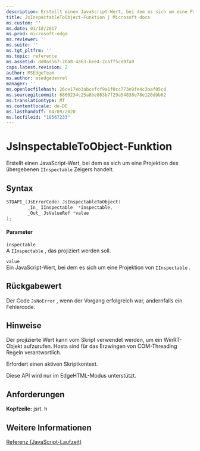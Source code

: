 ```yaml
---
description: Erstellt einen JavaScript-Wert, bei dem es sich um eine Projektion des übergebenen `IInspectable` Zeigers handelt.
title: JsInspectableToObject-Funktion | Microsoft docs
ms.custom: ''
ms.date: 01/18/2017
ms.prod: microsoft-edge
ms.reviewer: ''
ms.suite: ''
ms.tgt_pltfrm: ''
ms.topic: reference
ms.assetid: dd0ad567-2ba8-4a63-bee4-2c6ff5ce9fa9
caps.latest.revision: 2
author: MSEdgeTeam
ms.author: msedgedevrel
manager: ''
ms.openlocfilehash: 26ce17eb3abcefcf9a1f0cc773e9fe4c3aaf05cd
ms.sourcegitcommit: 6860234c25a8be863b7f29a54838e78e120dbb62
ms.translationtype: MT
ms.contentlocale: de-DE
ms.lasthandoff: 04/09/2020
ms.locfileid: "10567233"
---
```

# JsInspectableToObject-Funktion
Erstellt einen JavaScript-Wert, bei dem es sich um eine Projektion des übergebenen `IInspectable` Zeigers handelt.  
  
## Syntax  
  
```cpp  
STDAPI_(JsErrorCode) JsInspectableToObject(  
        _In_ IInspectable  *inspectable,  
        _Out_ JsValueRef *value  
);  
```  
  
#### Parameter  
 `inspectable`  
 A `IInspectable` , das projiziert werden soll.  
  
 `value`  
 Ein JavaScript-Wert, bei dem es sich um eine Projektion von `IInspectable` .  
  
## Rückgabewert  
 Der Code `JsNoError` , wenn der Vorgang erfolgreich war, andernfalls ein Fehlercode.  
  
## Hinweise  
 Der projizierte Wert kann vom Skript verwendet werden, um ein WinRT-Objekt aufzurufen. Hosts sind für das Erzwingen von COM-Threading Regeln verantwortlich.  
  
 Erfordert einen aktiven Skriptkontext.  
  
 Diese API wird nur im EdgeHTML-Modus unterstützt.  
  
## Anforderungen  
 **Kopfzeile:** jsrt. h  
  
## Weitere Informationen  
 [Referenz (JavaScript-Laufzeit)](../chakra-hosting/reference-javascript-runtime.md)